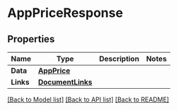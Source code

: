 # AppPriceResponse

## Properties

Name | Type | Description | Notes
------------ | ------------- | ------------- | -------------
**Data** | [**AppPrice**](AppPrice.md) |  | 
**Links** | [**DocumentLinks**](DocumentLinks.md) |  | 

[[Back to Model list]](../README.md#documentation-for-models) [[Back to API list]](../README.md#documentation-for-api-endpoints) [[Back to README]](../README.md)


